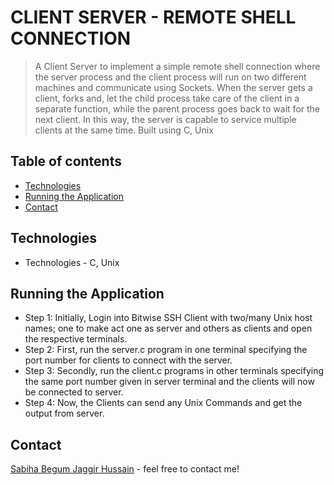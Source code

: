 # CLIENT SERVER - REMOTE SHELL CONNECTION

> A Client Server to implement a simple remote shell connection where the server process and the client process will run on two different machines and communicate using Sockets.
 When the server gets a client, forks and, let the child process take care of the client in a separate function, while the parent process goes back to wait for the next client. In this way, the server is capable to service multiple clients at the same
time. Built using C, Unix

## Table of contents
* [Technologies](#technologies)
* [Running the Application](#running-the-application)
* [Contact](#contact)

## Technologies
* Technologies - C, Unix

## Running the Application
* Step 1: Initially, Login into Bitwise SSH Client with two/many Unix host names; one to make act one as server and others as clients and open the respective terminals.
* Step 2: First, run the server.c program in one terminal specifying the port number for clients to connect with the server.
* Step 3: Secondly, run the client.c programs in other terminals specifying the same port number given in server terminal and the clients will now be connected to server.
* Step 4: Now, the Clients can send any Unix Commands and get the output from server.

## Contact
[Sabiha Begum Jaggir Hussain](https://sabihabegumj.com/) - feel free to contact me!
